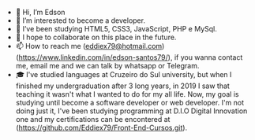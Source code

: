 - 👋 Hi, I’m Edson
- 👀 I’m interested to become a developer.
- 🌱 I’ve been studying HTML5, CSS3, JavaScript, PHP e MySql.
- 💞️ I hope to collaborate on this place in the future.
- 📫 How to reach me (eddiex79@hotmail.com)(https://www.linkedin.com/in/edson-santos79/), if you wanna contact me, email me 
and we can talk by whatsapp or Telegram.
- 🎓 I've studied languages at Cruzeiro do Sul university, but when I
 finished my undergraduation after 3 long years, in 2019 I saw that teaching it wasn't what I wanted to do for my all life.
 Now, my goal is studying until become a software developer or web developer.
 I'm not doing just it,  I've been studying programming at D.I.O Digital Innovation one and my certifications can be encontered at (https://github.com/Eddiex79/Front-End-Cursos.git).

